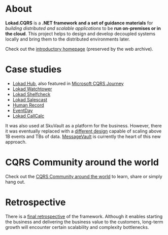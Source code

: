 # About

**Lokad.CQRS** is a **.NET framework and a set of guidance materials** for _building distributed and scalable applications_ to be **run on-premises or in the cloud**. This project helps to design and develop decoupled systems locally and bring them to the distributed environments later.


Check out the [introductory homepage](https://web.archive.org/web/20170517230612/http://lokad.github.io:80/lokad-cqrs/) (preserved by the web archive).

# Case studies

* [Lokad Hub](http://cqrs.wikidot.com/case:lokad-hub), also featured in [Microsoft CQRS Journey](https://msdn.microsoft.com/en-us/library/jj591556.aspx)
* [Lokad Watchtower](http://cqrs.wikidot.com/case:lokad-watchtower)
* [Lokad Shelfcheck](http://cqrs.wikidot.com/case:lokad-shelfcheck)
* [Lokad Salescast](http://cqrs.wikidot.com/case:lokad-salescast)
* [Human Record](http://cqrs.wikidot.com/case:humanrecord)
* [EventDay](http://cqrs.wikidot.com/case:eventday)
* [Lokad CallCalc](http://cqrs.wikidot.com/case:lokad-callcalc)


It was also used at SkuVault as a platform for the business. However, there it was eventually replaced with a [different design](https://abdullin.com/sku-vault/2017-07-15-high-availability-and-performance/) capable of scaling above 1B events and TBs of data. [MessageVault](https://github.com/abdullin/messageVault) is currently the heart of this new approach.


# CQRS Community around the world

Check out the [CQRS Community around the world](http://cqrs.wikidot.com/world) to learn, share or simply hang out.


# Retrospective

There is a [final retrospective](https://abdullin.com/lokad-cqrs-retrospective/) of the framework. Although it enables starting the business and delivering the business value to the customers, long-term growth will encounter certain scalability and complexity bottlenecks.
